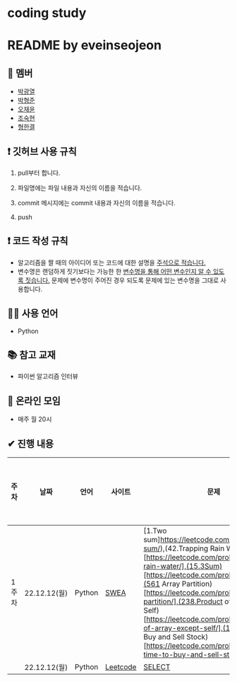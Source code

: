 # coding study

# README by eveinseojeon

## 👤 멤버

- [박광열](https://github.com/PangYeol)
- [박형준](https://github.com/PHJoon)
- [오재윤](https://github.com/jyoon55)
- [조숙현](https://github.com/Chosukhyun)
- [형한결](https://github.com/hankaul)

## ❗ 깃허브 사용 규칙

1. pull부터 합니다.

2. 파일명에는 파일 내용과 자신의 이름을 적습니다.

3. commit 메시지에는 commit 내용과 자신의 이름을 적습니다.

4. push

## ❗ 코드 작성 규칙

- 알고리즘을 짤 때의 아이디어 또는 코드에 대한 설명을 <u>주석으로 적습니다.</u>
- 변수명은 랜덤하게 짓기보다는 가능한 한 <u>변수명을 통해 어떤 변수인지 알 수 있도록 짓습니다.</u> 문제에 변수명이 주어진 경우 되도록 문제에 있는 변수명을 그대로 사용합니다.

## 🧑‍💻 사용 언어

- Python

## 📚 참고 교재

- 파이썬 알고리즘 인터뷰

## 💬 온라인 모임

- 매주 월 20시

## ✔ 진행 내용

| 주차  | 날짜         | 언어   | 사이트                                           | 문제                                                                                                                                                                         | 레벨 | 알고리즘 유형 | 문제 선정자 |
| ----- | ------------ | ------ | ------------------------------------------------ | ---------------------------------------------------------------------------------------------------------------------------------------------------------------------------- | ---- | ------------- | ----------- |
| 1주차 | 22.12.12(월) | Python | [SWEA](https://swexpertacademy.com/main/main.do) | [1.Two sum]https://leetcode.com/problems/two-sum/),(42.Trapping Rain Water)[https://leetcode.com/problems/trapping-rain-water/],(15.3Sum)[https://leetcode.com/problems/3sum/],(561 Array Partition)[https://leetcode.com/problems/array-partition/],(238.Product of Array Except Self)[https://leetcode.com/problems/product-of-array-except-self/],(121.Best Time to Buy and Sell Stock)[https://leetcode.com/problems/best-time-to-buy-and-sell-stock/] |      |배열               |형한결             |
|       | 22.12.12(월) | Python | [Leetcode](https://leetcode.com/)                | [SELECT](https://leetcode.com/)                                                                                                                                              |      |               |             |
